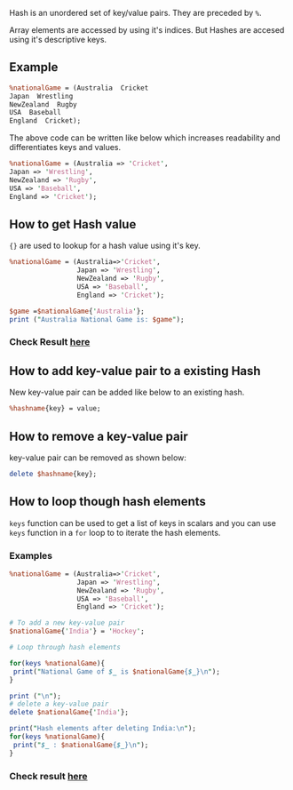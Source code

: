 Hash is an unordered set of key/value pairs. They are preceded by `%`. 

Array elements are accessed by using it's indices. But Hashes are accesed using it's descriptive keys.

## Example

```perl
%nationalGame = (Australia  Cricket
Japan  Wrestling
NewZealand  Rugby
USA  Baseball
England  Cricket);
```

The above code can be written like below which increases readability and differentiates keys and values.

```perl
%nationalGame = (Australia => 'Cricket',
Japan => 'Wrestling',
NewZealand => 'Rugby',
USA => 'Baseball',
England => 'Cricket');
```

## How to get Hash value

`{}` are used to lookup for a hash value using it's key.

```perl
%nationalGame = (Australia=>'Cricket',
                 Japan => 'Wrestling',
                 NewZealand => 'Rugby',
                 USA => 'Baseball',
                 England => 'Cricket');

$game =$nationalGame{'Australia'}; 
print ("Australia National Game is: $game");
```
### Check Result [here](https://onecompiler.com/perl/3vnrhdrm8)

## How to add key-value pair to a existing Hash

New key-value pair can be added like below to an existing hash.

```perl
%hashname{key} = value;
```
## How to remove a key-value pair

key-value pair can be removed as shown below:

```perl
delete $hashname{key};
```

## How to loop though hash elements

`keys` function can be used to get a list of keys in scalars and you can use `keys` function in a `for` loop to to iterate the hash elements.

### Examples

```perl
%nationalGame = (Australia=>'Cricket',
                 Japan => 'Wrestling',
                 NewZealand => 'Rugby',
                 USA => 'Baseball',
                 England => 'Cricket');

# To add a new key-value pair
$nationalGame{'India'} = 'Hockey';

# Loop through hash elements

for(keys %nationalGame){
 print("National Game of $_ is $nationalGame{$_}\n");
}

print ("\n");
# delete a key-value pair
delete $nationalGame{'India'};

print("Hash elements after deleting India:\n");
for(keys %nationalGame){
 print("$_ : $nationalGame{$_}\n");
}
```
### Check result [here](https://onecompiler.com/perl/3vnrhtpws)

